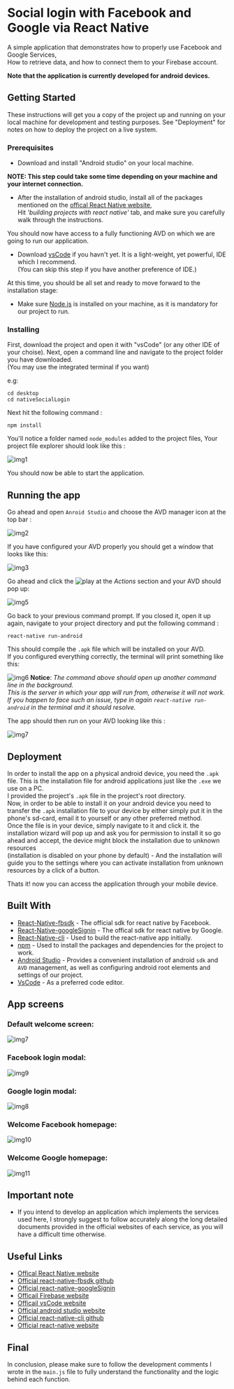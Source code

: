 # Social login with Facebook and Google via React Native



A simple application that demonstrates how to properly use Facebook and Google Services,  
How to retrieve data, and how to connect them to your Firebase account.

**Note that the application is currently developed for android devices.**

## Getting Started

These instructions will get you a copy of the project up and running on your local machine for development and testing purposes. 
See "Deployment" for notes on how to deploy the project on a live system.

### Prerequisites

* Download and install "Android studio" on your local machine. 

**NOTE: This step could take some time depending on your machine and your internet connection.**
* After the installation of android studio, install all of the packages mentioned on the [offical React Native website](https://facebook.github.io/react-native/docs/getting-started.html),  
 Hit *'building projects with react native'* tab,
and make sure you carefully walk through the instructions.

You should now have access to a fully functioning AVD on which we are going to run our application.

* Download [vsCode](https://code.visualstudio.com/) if you havn't yet. It is a light-weight, yet powerful, IDE which I recommend.   
(You can skip this step if you have another preference of IDE.)

At this time, you should be all set and ready to move forward to the installation stage:

* Make sure [Node.js](https://nodejs.org/en/) is installed on your machine, as it is mandatory for our project to run. 


### Installing

First, download the project and open it with "vsCode" (or any other IDE of your choise).
Next, open a command line and navigate to the project folder you have downloaded.  
(You may use the integrated terminal if you want)

e.g: 
```
cd desktop 
cd nativeSocialLogin
```
Next hit the following command :
```
npm install
```
You'll notice a folder named `node_modules` added to the project files, Your project file explorer should look like this :

![img1](./tutorial-images/pic1.png)

You should now be able to start the application.

## Running the app

Go ahead and open `Anroid Studio` and choose the AVD manager icon at the top bar :

![img2](./tutorial-images/pic2.png)

If you have configured your AVD properly you should get a window that looks like this:

![img3](./tutorial-images/pic3.png)

Go ahead and click the ![play](./tutorial-images/AVDplayBtn.png) at the *Actions* section and your AVD should pop up:

![img5](./tutorial-images/pic5.png)

Go back to your previous command prompt. If you closed it, open it up again, navigate to your project directory 
and put the following command :
```
react-native run-android
```
This should compile the `.apk` file which will be installed on your AVD.  
If you configured everything correctly, the terminal will print something like this:

![img6](./tutorial-images/pic6.png) 
**Notice**: *The command above should open up another command line in the background.  
This is the server in which your app will run from, otherwise it will not work.  
If you happen to face such an issue, type in again `react-native run-android` in the terminal and it should resolve.*




The app should then run on your AVD looking like this :  

![img7](./tutorial-images/pic7.png)



## Deployment

In order to install the app on a physical android device, you need the `.apk` file. This is the installation file for android applications just like the `.exe` we use on a PC.  
I provided the project's `.apk` file in the project's root directory.  
Now, in order to be able to install it on your android device you need to transfer the `.apk` installation file to your device by either simply put it in the phone's sd-card, email it to yourself or any other preferred method.  
Once the file is in your device, simply navigate to it and click it. the installation wizard will pop up and ask you for permission to install it so go ahead and accept, the device might block the installation due to unknown resources  
(installation is disabled on your phone by default) - And the installation will guide you to the settings where you can activate installation from unknown resources by a click of a button.

Thats it! now you can access the application through your mobile device.

## Built With

* [React-Native-fbsdk](https://github.com/facebook/react-native-fbsdk) - The official sdk for react native by Facebook.
* [React-Native-googleSignin](https://github.com/react-native-community/react-native-google-signin) - The offical sdk for react native by Google.
* [React-Native-cli](https://www.npmjs.com/package/react-native-cli) - Used to build the react-native app initially.
* [npm](https://www.npmjs.com/) - Used to install the packages and dependencies for the project to work.
* [Android Studio](https://developer.android.com/studio/) - Provides a convenient installation of android `sdk` and `AVD` management, as well as configuring android root elements and settings of our project.
* [VsCode](https://code.visualstudio.com/) - As a preferred code editor.

## App screens

 ### Default welcome screen: 

![img7](./tutorial-images/pic7.png)

 ###  Facebook login modal: 

![img9](./tutorial-images/pic9.png)

 ###  Google login modal: 

![img8](./tutorial-images/pic8.png)

 ###  Welcome Facebook homepage: 

![img10](./tutorial-images/pic10.png)

 ###  Welcome Google homepage: 

![img11](./tutorial-images/pic11.png)

 

## Important note

* If you intend to develop an application which implements the services used here, I strongly suggest to follow accurately along the long detailed documents provided in the official websites of each service, as you will have a difficult time otherwise. 

## Useful Links
* [Offical React Native website](https://facebook.github.io/react-native/docs/getting-started.html) 
* [Official react-native-fbsdk github](https://github.com/facebook/react-native-fbsdk)
* [Official react-native-googleSignin](https://github.com/react-native-community/react-native-google-signin)
* [Officail Firebase website](https://firebase.google.com/)
* [Officail vsCode website](https://code.visualstudio.com/)
* [Official android studio website](https://developer.android.com/studio/)
* [Official react-native-cli github](https://www.npmjs.com/package/react-native-cli)
* [Official react-native website](https://facebook.github.io/react-native/)


## Final
In conclusion, please make sure to follow the development comments I wrote in the `main.js` file to fully understand the functionality and the logic behind each function.

